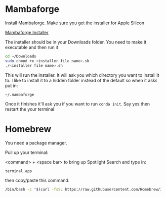 # Mambaforge

Install Mambaforge. Make sure you get the installer for Apple Silicon

[ Mambaforge Installer](https://github.com/conda-forge/miniforge#mambaforge)

The installer should be in your Downloads folder. You need to make it executable and then run it

```bash
cd ~/Downloads
sudo chmod +x <installer file name>.sh
./<installer file name>.sh
```

This will run the installer. It will ask you which directory you want to install it to. I like to install it to a hidden folder instead of the default so when it asks put in:

```
~/.mambaforge
```

Once it finishes it'll ask you if you want to run ```conda init```. Say yes then restart the your terminal

# Homebrew

You need a package manager.

Pull up your terminal:

\<command\> + \<space bar\> to bring up Spotlight Search and type in:

```
terminal.app  
```

then copy/paste this command:
  
```bash
/bin/bash -c "$(curl -fsSL https://raw.githubusercontent.com/Homebrew/install/HEAD/install.sh)"
```
